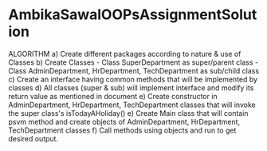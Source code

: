 # AmbikaSawalOOPsAssignmentSolution
ALGORITHM
a) Create different packages according to nature & use of Classes
b) Create Classes
        - Class SuperDepartment as super/parent class 
        - Class AdminDepartment, HrDepartment, TechDepartment as sub/child class
c) Create an interface having common methods that will be implemented by classes
d) All classes (super & sub) will implement interface and modify its return value as mentioned in document
e) Create constructor in AdminDepartment, HrDepartment, TechDepartment classes that will invoke the super class's isTodayAHoliday()
e) Create Main class that will contain psvm method and create objects of AdminDepartment, HrDepartment, TechDepartment classes
f) Call methods using objects and run to get desired output.

